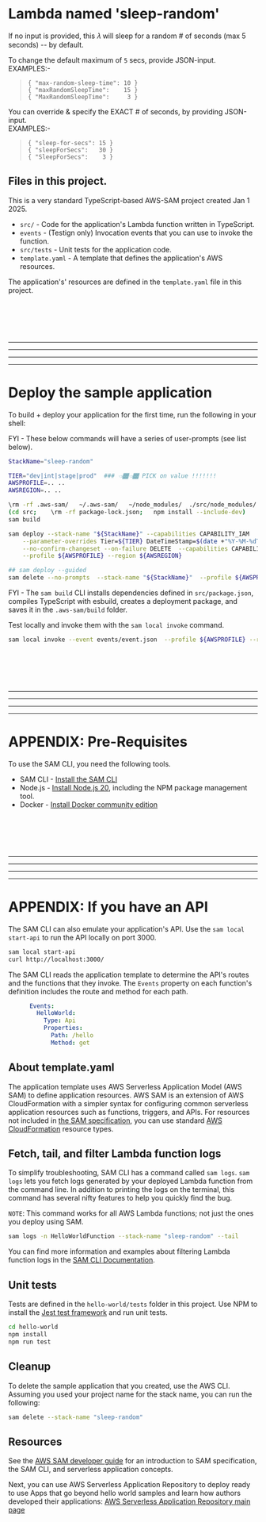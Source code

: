 # Lambda named 'sleep-random'

If no input is provided, this 𝜆 will sleep for a random # of seconds (max 5 seconds) -- by default.

To change the default maximum of `5` secs, provide JSON-input.<BR/>
EXAMPLES:-

> `{ "max-random-sleep-time": 10 }`<BR/>
> `{ "maxRandomSleepTime":    15 }`<BR/>
> `{ "MaxRandomSleepTime":     3 }`


You can override & specify the EXACT # of seconds, by providing JSON-input.<BR/>
EXAMPLES:-

> `{ "sleep-for-secs": 15 }`<BR/>
> `{ "sleepForSecs":   30 }`<BR/>
> `{ "SleepForSecs":    3 }`

## Files in this project.

This is a very standard TypeScript-based AWS-SAM project created Jan 1 2025.

- `src/` - Code for the application's Lambda function written in TypeScript.
- `events` - (Testign only) Invocation events that you can use to invoke the function.
- `src/tests` - Unit tests for the application code.
- `template.yaml` - A template that defines the application's AWS resources.

The application's' resources are defined in the `template.yaml` file in this project.

<BR/><BR/><BR/><BR/>
<HR/><HR/><HR/><HR/>

# Deploy the sample application

To build + deploy your application for the first time, run the following in your shell:

FYI - These below commands will have a series of user-prompts (see list below).

```bash
StackName="sleep-random"

TIER="dev|int|stage|prod"  ### 👈🏾👈🏾 PICK on value !!!!!!!
AWSPROFILE=.. ..
AWSREGION=.. ..

\rm -rf .aws-sam/   ~/.aws-sam/   ~/node_modules/  ./src/node_modules/
(cd src;    \rm -rf package-lock.json;   npm install --include-dev)
sam build

sam deploy --stack-name "${StackName}" --capabilities CAPABILITY_IAM      \
    --parameter-overrides Tier=${TIER} DateTimeStamp=$(date +"%Y-%M-%dT%H:%M:%S")   \
    --no-confirm-changeset --on-failure DELETE  --capabilities CAPABILITY_NAMED_IAM \
    --profile ${AWSPROFILE} --region ${AWSREGION}

## sam deploy --guided
sam delete --no-prompts  --stack-name "${StackName}"  --profile ${AWSPROFILE} --region ${AWSREGION}
```

FYI - The `sam build` CLI installs dependencies defined in `src/package.json`, compiles TypeScript with esbuild, creates a deployment package, and saves it in the `.aws-sam/build` folder.

Test locally and invoke them with the `sam local invoke` command.

```bash
sam local invoke --event events/event.json  --profile ${AWSPROFILE} --region ${AWSREGION}
```

<BR/><BR/><BR/><BR/>
<HR/><HR/><HR/><HR/>

# APPENDIX: Pre-Requisites

To use the SAM CLI, you need the following tools.

* SAM CLI - [Install the SAM CLI](https://docs.aws.amazon.com/serverless-application-model/latest/developerguide/serverless-sam-cli-install.html)
* Node.js - [Install Node.js 20](https://nodejs.org/en/), including the NPM package management tool.
* Docker - [Install Docker community edition](https://hub.docker.com/search/?type=edition&offering=community)

<BR/><BR/><BR/><BR/>
<HR/><HR/><HR/><HR/>


# APPENDIX: If you have an API

The SAM CLI can also emulate your application's API. Use the `sam local start-api` to run the API locally on port 3000.

```bash
sam local start-api
curl http://localhost:3000/
```

The SAM CLI reads the application template to determine the API's routes and the functions that they invoke. The `Events` property on each function's definition includes the route and method for each path.

```yaml
      Events:
        HelloWorld:
          Type: Api
          Properties:
            Path: /hello
            Method: get
```

## About template.yaml

The application template uses AWS Serverless Application Model (AWS SAM) to define application resources. AWS SAM is an extension of AWS CloudFormation with a simpler syntax for configuring common serverless application resources such as functions, triggers, and APIs. For resources not included in [the SAM specification](https://github.com/awslabs/serverless-application-model/blob/master/versions/2016-10-31.md), you can use standard [AWS CloudFormation](https://docs.aws.amazon.com/AWSCloudFormation/latest/UserGuide/aws-template-resource-type-ref.html) resource types.

## Fetch, tail, and filter Lambda function logs

To simplify troubleshooting, SAM CLI has a command called `sam logs`. `sam logs` lets you fetch logs generated by your deployed Lambda function from the command line. In addition to printing the logs on the terminal, this command has several nifty features to help you quickly find the bug.

`NOTE`: This command works for all AWS Lambda functions; not just the ones you deploy using SAM.

```bash
sam logs -n HelloWorldFunction --stack-name "sleep-random" --tail
```

You can find more information and examples about filtering Lambda function logs in the [SAM CLI Documentation](https://docs.aws.amazon.com/serverless-application-model/latest/developerguide/serverless-sam-cli-logging.html).

## Unit tests

Tests are defined in the `hello-world/tests` folder in this project. Use NPM to install the [Jest test framework](https://jestjs.io/) and run unit tests.

```bash
cd hello-world
npm install
npm run test
```

## Cleanup

To delete the sample application that you created, use the AWS CLI. Assuming you used your project name for the stack name, you can run the following:

```bash
sam delete --stack-name "sleep-random"
```

## Resources

See the [AWS SAM developer guide](https://docs.aws.amazon.com/serverless-application-model/latest/developerguide/what-is-sam.html) for an introduction to SAM specification, the SAM CLI, and serverless application concepts.

Next, you can use AWS Serverless Application Repository to deploy ready to use Apps that go beyond hello world samples and learn how authors developed their applications: [AWS Serverless Application Repository main page](https://aws.amazon.com/serverless/serverlessrepo/)
